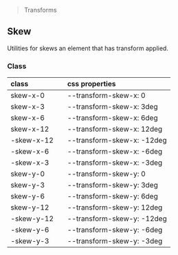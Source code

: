 > Transforms

## Skew

Utilities for skews an element that has transform applied.

### Class

| class |  | css properties |
|:--|:--|:--|
| skew-x-0 |  | --transform-skew-x: 0 |
| skew-x-3 |  | --transform-skew-x: 3deg |
| skew-x-6 |  | --transform-skew-x: 6deg |
| skew-x-12 |  | --transform-skew-x: 12deg |
| -skew-x-12 |  | --transform-skew-x: -12deg |
| -skew-x-6 |  | --transform-skew-x: -6deg |
| -skew-x-3 |  | --transform-skew-x: -3deg |
| skew-y-0 |  | --transform-skew-y: 0 |
| skew-y-3 |  | --transform-skew-y: 3deg |
| skew-y-6 |  | --transform-skew-y: 6deg |
| skew-y-12 |  | --transform-skew-y: 12deg |
| -skew-y-12 |  | --transform-skew-y: -12deg |
| -skew-y-6 |  | --transform-skew-y: -6deg |
| -skew-y-3 |  | --transform-skew-y: -3deg |

